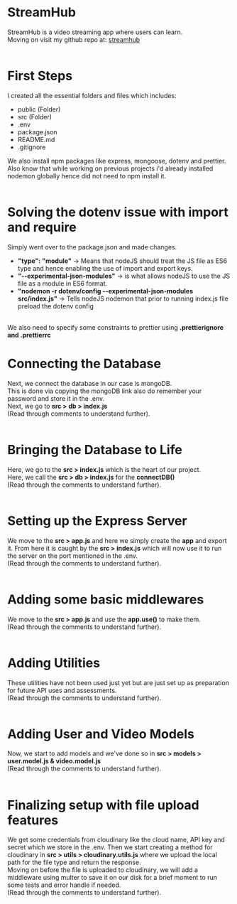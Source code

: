 # StreamHub
StreamHub is a video streaming app where users can learn.<br>
Moving on visit my github repo at:
[streamhub](https://github.com/AraizNaqvi/StreamHub)
<br><br>

# First Steps
I created all the essential folders and files which includes:
- public (Folder)
- src (Folder)
- .env
- package.json
- README.md
- .gitignore

We also install npm packages like express, mongoose, dotenv and prettier.<br>
Also know that while working on previous projects i'd already installed nodemon globally hence did not need to npm install it.
<br><br>

# Solving the dotenv issue with import and require
Simply went over to the package.json and made changes.
- **"type": "module"** -> Means that nodeJS should treat the JS file as ES6 type and hence enabling the use of import and export keys.
- **"--experimental-json-modules"** -> is what allows nodeJS to use the JS file as a module in ES6 format.
- **"nodemon -r dotenv/config --experimental-json-modules src/index.js"** -> Tells nodeJS nodemon that prior to running index.js file preload the dotenv config
<br><br>

We also need to specify some constraints to prettier using **.prettierignore and .prettierrc**

# Connecting the Database
Next, we connect the database in our case is mongoDB.<br>
This is done via copying the mongoDB link also do remember your password and store it in the .env.<br>
Next, we go to  **src > db > index.js**  <br>(Read through comments to understand further).
<br><br>

# Bringing the Database to Life
Here, we go to the **src > index.js** which is the heart of our project.<br>
Here, we call the **src > db > index.js** for the **connectDB()** <br>(Read through the comments to understand further).
<br><br>

# Setting up the Express Server
We move to the **src > app.js** and here we simply create the **app** and export it. From here it is caught by the **src > index.js** which will now use it to run the server on the port mentioned in the .env.
<br>(Read through the comments to understand further).
<br><br>

# Adding some basic middlewares
We move to the **src > app.js** and use the **app.use()** to make them.
<br>(Read through the comments to understand further).
<br><br>

# Adding Utilities
These utilities have not been used just yet but are just set up as preparation for future API uses and assessments.
<br>(Read through the comments to understand further).
<br><br>

# Adding User and Video Models
Now, we start to add models and we've done so in **src > models > user.model.js & video.model.js**
<br>(Read through the comments to understand further).
<br><br>

# Finalizing setup with file upload features
We get some credentials from cloudinary like the cloud name, API key and secret which we store in the .env. Then we start creating a method for cloudinary in **src > utils > cloudinary.utils.js** where we upload the local path for the file type and return the response.<br>
Moving on before the file is uploaded to cloudinary, we will add a middleware using multer to save it on our disk for a brief moment to run some tests and error handle if needed.
<br>(Read through the comments to understand further).
<br><br>